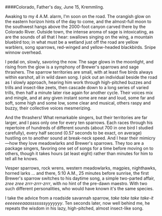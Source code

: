 ####Colorado, Father's day, June 15, Kremmling.

 Awaking to my 4 A.M. alarm, I'm soon on the road. The orangish glow on the eastern horizon hints of the day to come, and the almost-full moon to the southwest hangs above the 2000-foot canyon carved there by the Colorado River. Outside town, the intense aroma of sage is intoxicating, as are the sounds of all that I hear: swallows singing on the wing, a mountain bluebird too; in what must be a wetland just off the road are yellow warblers, song sparrows, red-winged and yellow-headed blackbirds. Snipe winnow overhead. 

I pedal on, slowly, savoring the now. The sage glows in the moonlight, and rising from the glow is a symphony of Brewer's sparrows and sage thrashers. The sparrow territories are small, with at least five birds always within earshot, all in wild dawn song. I pick out an individual beside the road as I slowly approach, hearing him work through high-pitched buzzes and trills and insect-like zeets, then cascade down to a long series of varied trills, then half a minute later rise again for another cycle. Their voices mix and mingle, and at any given instant some are near and loud, some far and soft, some high and some low, some clear and musical, others raspy and buzzy, their collective voices mesmerizing. 

And the thrashers! What remarkable singers, but their territories are far larger, and I pass only one for every ten sparrows. Each races through his repertoire of hundreds of different sounds (about 700 in one bird I studied carefully), every half second (0.57 seconds to be exact, on average) hustling on to another sound at break-neck speed. And I hear their mimicry—how they love meadowlarks and Brewer's sparrows. They too are a package singers, favoring one set of songs for a time before moving on to others, though it takes hours (at least eight) rather than minutes for him to tell all he knows.
 
Vesper sparrows, rock wrens, western meadowlarks, magpies, nighthawks, horned larks ... and there, 5:10 A.M., 25 minutes before sunrise, the first Brewer's sparrow switches to his daytime song, a simple two-parted affair, _zree zree zrrr-zrrr-zrrr_, with no hint of the pre-dawn maestro. With two such different personalities, who would have known it's the same species.

I take the advice from a roadside savannah sparrow, _take     take    take   take-it eeeeeeeaaasssssssyyyyyyy_. Ten seconds later, now well behind me, he repeats the wisdom in his lazy, high-pitched, almost insect-like song. 
